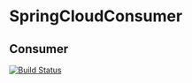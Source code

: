 # SpringCloudConsumer

## Consumer


[![Build Status](https://travis-ci.org/edidada/SpringCloudConsumer.svg?branch=master)](https://travis-ci.org/edidada/SpringCloudConsumer)